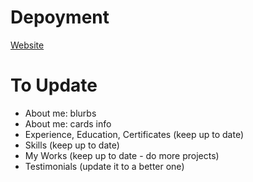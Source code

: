 # Depoyment
[Website](https://jekb2019.github.io/jason-portfolio/)

# To Update
* About me: blurbs
* About me: cards info
* Experience, Education, Certificates (keep up to date)
* Skills (keep up to date)
* My Works (keep up to date - do more projects)
* Testimonials (update it to a better one)
